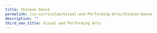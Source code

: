 ```yaml
---
title: Chinese Dance
permalink: /co-curriculum/Visual-and-Performing-Arts/Chinese-Dance
description: ""
third_nav_title: Visual and Performing Arts
---
```

